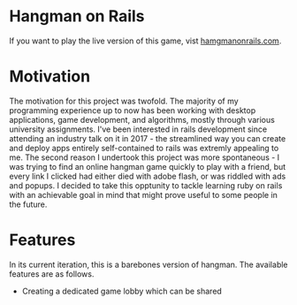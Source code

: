 # Hangman on Rails

If you want to play the live version of this game, vist [hamgmanonrails.com](http://hangmanonrails.com/).

# Motivation

The motivation for this project was twofold. The majority of my programming experience up to now has been working with desktop applications, game development, and algorithms, mostly through various university assignments. I've been interested in rails development since attending an industry talk on it in 2017 - the streamlined way you can create and deploy apps entirely self-contained to rails was extremly appealing to me.
The second reason I undertook this project was more spontaneous - I was trying to find an online hangman game quickly to play with a friend, but every link I clicked had either died with adobe flash, or was riddled with ads and popups.
I decided to take this opptunity to tackle learning ruby on rails with an achievable goal in mind that might prove useful to some people in the future.


# Features

In its current iteration, this is a barebones version of hangman. The available features are as follows.

 * Creating a dedicated game lobby which can be shared 
